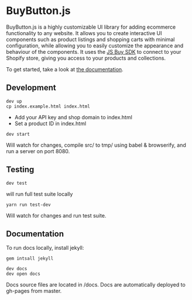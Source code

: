 # BuyButton.js

BuyButton.js is a highly customizable UI library for adding ecommerce functionality to any website. It allows you to create interactive UI components such as product listings and shopping carts with minimal configuration, while allowing you to easily customize the appearance and behaviour of the components.
It uses the [JS Buy SDK](http://shopify.github.io/js-buy-sdk/) to connect to your Shopify store, giving you access to your products and collections.

To get started, take a look at [the documentation](http://shopify.github.io/buy-button-js/).

## Development

```
dev up
cp index.example.html index.html
```

* Add your API key and shop domain to index.html
* Set a product ID in index.html

```
dev start

```

Will watch for changes, compile src/ to tmp/ using babel & browserify, and run a server on port 8080.

## Testing

```
dev test
```

will run full test suite locally

```
yarn run test-dev
```

Will watch for changes and run test suite.

## Documentation

To run docs locally, install jekyll:

```
gem intsall jekyll
```

```
dev docs
dev open docs
```

Docs source files are located in /docs.
Docs are automatically deployed to gh-pages from master.

